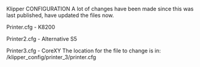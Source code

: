 Klipper CONFIGURATION
A lot of changes have been made since this was last published, have updated the files now. 

Printer.cfg - K8200

Printer2.cfg - Alternative S5

Printer3.cfg - CoreXY
The location for the file to change is in: 
/klipper_config/printer_3/printer.cfg
